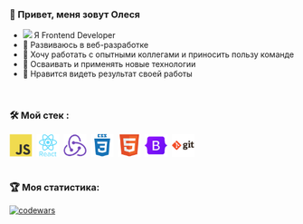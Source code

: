 ### 👋 Привет, меня зовут Олеся


- <img src="https://media.giphy.com/media/WUlplcMpOCEmTGBtBW/giphy.gif" width="30"> Я Frontend Developer 
- :eyes: Развиваюсь в веб-разработке
- 🌱 Хочу работать с опытными коллегами и приносить пользу команде
- :school: Осваивать и применять новые технологии
- :dart: Нравится видеть результат своей работы


&nbsp;
&nbsp;


### :hammer_and_wrench: Мой стек :
<div>
  <img src="https://github.com/devicons/devicon/blob/master/icons/javascript/javascript-original.svg" title="JavaScript" alt="JavaScript" width="40" height="40"/>&nbsp;
  <img src="https://github.com/devicons/devicon/blob/master/icons/react/react-original-wordmark.svg" title="React" alt="React" width="40" height="40"/>&nbsp;
  <img src="https://github.com/devicons/devicon/blob/master/icons/redux/redux-original.svg" title="Redux" alt="Redux " width="40" height="40"/>&nbsp;
  <img src="https://github.com/devicons/devicon/blob/master/icons/css3/css3-plain-wordmark.svg"  title="CSS3" alt="CSS" width="40" height="40"/>&nbsp;
  <img src="https://github.com/devicons/devicon/blob/master/icons/html5/html5-original.svg" title="HTML5" alt="HTML" width="40" height="40"/>&nbsp;
  <img src="https://github.com/devicons/devicon/blob/master/icons/bootstrap/bootstrap-original.svg" title="Bootstrap" alt="Bootstrap" width="40" height="40"/>&nbsp;
  <img src="https://github.com/devicons/devicon/blob/master/icons/git/git-original-wordmark.svg" title="Git" **alt="Git" width="40" height="40"/>
</div>
&nbsp;
&nbsp;
&nbsp;


### 🏆 Моя статистика:

[![codewars](https://www.codewars.com/users/Oleeesya/badges/large)](https://www.codewars.com/users/Oleeesya)   
